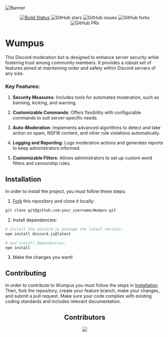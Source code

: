 ![Banner](https://imgur.com/ncFxKA8.png)

<div align="center">
  
[![Build Status](https://img.shields.io/endpoint.svg?url=https%3A%2F%2Factions-badge.atrox.dev%2Fhadez8877%2FWumpus%2Fbadge%3Fref%3Dmain&style=flat)](https://actions-badge.atrox.dev/hadez8877/Wumpus/goto?ref=main)
![GitHub stars](https://img.shields.io/github/stars/hadez8877/Wumpus)
![GitHub issues](https://img.shields.io/github/issues/hadez8877/Wumpus)
![GitHub forks](https://img.shields.io/github/forks/hadez8877/Wumpus)
![GitHub PRs](https://img.shields.io/github/issues-pr/hadez8877/Wumpus)

</div>

# Wumpus
This Discord moderation bot is designed to enhance server security while fostering trust among community members. It provides a robust set of features aimed at maintaining order and safety within Discord servers of any size.


### Key Features:
1. **Security Measures**:
Includes tools for automated moderation, such as banning, kicking, and warning.

2. **Customizable Commands**:
Offers flexibility with configurable commands to suit server-specific needs.

3. **Auto-Moderation**:
Implements advanced algorithms to detect and take action on spam, NSFW content, and other rule violations automatically.

4. **Logging and Reporting**:
Logs moderation actions and generates reports to keep administrators informed.

5. **Customizable Filters**:
Allows administrators to set up custom word filters and censorship rules.

## Installation
In order to install the project, you must follow these steps:

1. [Fork](https://github.com/pheralb/Wumpus/fork) this repository and clone it locally:

```bash
git clone git@github.com:your_username/Wumpus.git
```

2. Install dependencies:

```bash
# Install the discord.js package the latest version:
npm install discord.js@latest

# and install dependencies:
npm install
```

3. Make the changes you want!

## Contributing
In order to contribute to Wumpus you must follow the steps in [Installation](#Installation). Then, fork the repository, create your feature branch, make your changes, and submit a pull request. Make sure your code complies with existing coding standards and includes relevant documentation.

<div align="center">
  <h2>Contributors</h2>
</div>

<div align="center">

<a href="https://github.com/hadez8877/Wumpus/graphs/contributors">
  <img src="https://contrib.rocks/image?repo=hadez8877/Wumpus" />
</a>
  
</div>
